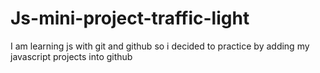 # Js-mini-project-traffic-light
I am learning js with git and github so i decided to practice by adding my javascript projects into github
